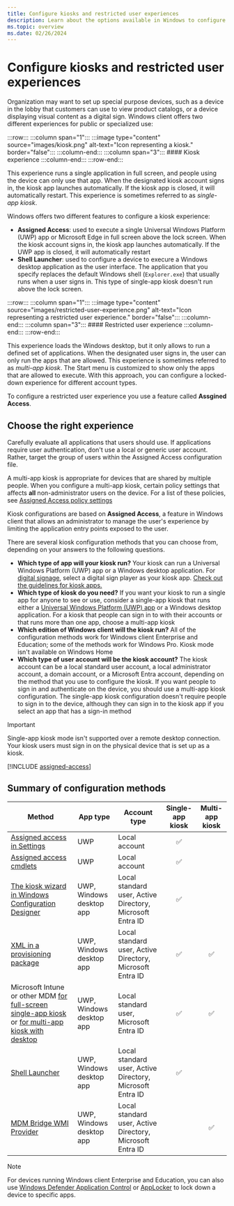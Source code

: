 ```yaml
---
title: Configure kiosks and restricted user experiences
description: Learn about the options available in Windows to configure kiosks and restricted user experiences.
ms.topic: overview
ms.date: 02/26/2024
---
```


# Configure kiosks and restricted user experiences

Organization may want to set up special purpose devices, such as a device in the lobby that customers can use to view product catalogs, or a device displaying visual content as a digital sign. Windows client offers two different experiences for public or specialized use:

:::row:::
    :::column span="1":::
    :::image type="content" source="images/kiosk.png" alt-text="Icon representing a kiosk." border="false":::
    :::column-end:::
    :::column span="3":::
    #### Kiosk experience
    :::column-end:::
:::row-end:::

This experience runs a single application in full screen, and people using the device can only use that app. When the designated kiosk account signs in, the kiosk app launches automatically. If the kiosk app is closed, it will automatically restart. This experience is sometimes referred to as *single-app kiosk*.

Windows offers two different features to configure a kiosk experience:

- **Assigned Access**: used to execute a single Universal Windows Platform (UWP) app or Microsoft Edge in full screen above the lock screen. When the kiosk account signs in, the kiosk app launches automatically. If the UWP app is closed, it will automatically restart
- **Shell Launcher**: used to configure a device to execure a Windows desktop application as the user interface. The application that you specify replaces the default Windows shell (`Explorer.exe`) that usually runs when a user signs in. This type of single-app kiosk doesn't run above the lock screen.

:::row:::
    :::column span="1":::
    :::image type="content" source="images/restricted-user-experience.png" alt-text="Icon representing a restricted user experience." border="false":::
    :::column-end:::
    :::column span="3":::
    #### Restricted user experience
    :::column-end:::
:::row-end:::

This experience loads the Windows desktop, but it only allows to run a defined set of applications. When the designated user signs in, the user can only run the apps that are allowed. This experience is sometimes referred to as *multi-app kiosk*. The Start menu is customized to show only the apps that are allowed to execute. With this approach, you can configure a locked-down experience for different account types.

To configure a restricted user experience you use a feature called **Assgined Access**.

## Choose the right experience

Carefully evaluate all applications that users should use. If applications require user authentication, don't use a local or generic
user account. Rather, target the group of users within the Assigned Access configuration file.

A multi-app kiosk is appropriate for devices that are shared by multiple people. When you configure a multi-app kiosk, certain policy settings that affects **all** non-administrator users on the device. For a list of these policies, see [Assigned Access policy settings](policy-settings.md)

Kiosk configurations are based on **Assigned Access**, a feature in Windows client that allows an administrator to manage the user's experience by limiting the application entry points exposed to the user.

There are several kiosk configuration methods that you can choose from, depending on your answers to the following questions.

- **Which type of app will your kiosk run?**
  Your kiosk can run a Universal Windows Platform (UWP) app or a Windows desktop application. For [digital signage](setup-digital-signage.md), select a digital sign player as your kiosk app. [Check out the guidelines for kiosk apps.](guidelines-for-app.md)
- **Which type of kiosk do you need?**
  If you want your kiosk to run a single app for anyone to see or use, consider a single-app kiosk that runs either a [Universal Windows Platform (UWP) app](#methods-for-a-single-app-kiosk-running-a-uwp-app) or a Windows desktop application. For a kiosk that people can sign in to with their accounts or that runs more than one app, choose a multi-app kiosk
- **Which edition of Windows client will the kiosk run?**
  All of the configuration methods work for Windows client Enterprise and Education; some of the methods work for Windows Pro. Kiosk mode isn't available on Windows Home
- **Which type of user account will be the kiosk account?**
  The kiosk account can be a local standard user account, a local administrator account, a domain account, or a Microsoft Entra account, depending on the method that you use to configure the kiosk. If you want people to sign in and authenticate on the device, you should use a multi-app kiosk configuration. The single-app kiosk configuration doesn't require people to sign in to the device, although they can sign in to the kiosk app if you select an app that has a sign-in method

>[!IMPORTANT]
>Single-app kiosk mode isn't supported over a remote desktop connection. Your kiosk users must sign in on the physical device that is set up as a kiosk.

[!INCLUDE [assigned-access](../../../includes/licensing/assigned-access.md)]

## Summary of configuration methods

| Method | App type | Account type | Single-app kiosk | Multi-app kiosk |
|--|--|--|:-:|:-:|
| [Assigned access in Settings](kiosk-single-app.md) | UWP | Local account | ✅ |
| [Assigned access cmdlets](kiosk-single-app.md) | UWP | Local account | ✅ |
| [The kiosk wizard in Windows Configuration Designer](kiosk-single-app.md) | UWP, Windows desktop app | Local standard user, Active Directory, Microsoft Entra ID | ✅ |
| [XML in a provisioning package](lock-down-windows-10-to-specific-apps.md) | UWP, Windows desktop app | Local standard user, Active Directory, Microsoft Entra ID | ✅ | ✅ |
| Microsoft Intune or other MDM [for full-screen single-app kiosk](kiosk-single-app.md) or [for multi-app kiosk with desktop](lock-down-windows-10-to-specific-apps.md) | UWP, Windows desktop app | Local standard user, Microsoft Entra ID | ✅ | ✅ |
| [Shell Launcher](kiosk-shelllauncher.md) | UWP, Windows desktop app | Local standard user, Active Directory, Microsoft Entra ID | ✅ |
| [MDM Bridge WMI Provider](kiosk-mdm-bridge.md) | UWP, Windows desktop app | Local standard user, Active Directory, Microsoft Entra ID |  | ✅ |

>[!NOTE]
>For devices running Windows client Enterprise and Education, you can also use [Windows Defender Application Control](/windows/security/threat-protection/windows-defender-application-control/windows-defender-application-control) or [AppLocker](lock-down-windows-10-applocker.md) to lock down a device to specific apps.


<!--

> [!NOTE]
> The use of multiple monitors is supported for multi-app kiosk mode in Windows 11.



A kiosk device typically runs a single application, and users are prevented from accessing any features or functions on the device outside of the app.

The Assigned Access feature is intended for dedicated devices, like kiosks. When the multi-app Assigned Access configuration is applied on the device, [certain policies](kiosk-policies.md) are enforced system-wide, impacting other users on the device. Deleting the kiosk configuration removes the Assigned Access lockdown profiles associated with the users, but it can't revert all the enforced policies (for example, the Start layout). To clear all the policy settings enforced by Assigned Access, you must reset Windows.

<!--troubleshooting
Event Viewer
Run "eventvwr.msc"
Navigate to "Applications and Services Logs"
There are 2 areas of your interests:
"Microsoft-Windows-AssignedAccess"
"Microsoft-Windows-AssignedAccessBroker"
Before any repro, it's recommended to enable "Operational" channel to get the most of logs.
TraceLogging
<TBD>

Registry Key
These locations contain the latest Assigned Access Configuration:

HKLM\SOFTWARE\Microsoft\Windows\AssignedAccessConfiguration
HKLM\SOFTWARE\Microsoft\Windows\AssignedAccessCsp
These locations contain the latest "evaluated" configuration for each sign-in user:

"HKCU\SOFTWARE\Microsoft\Windows\AssignedAccessConfiguration" (If it doesn't exist, it means no Assigned Access to be enforced for this user.)


> [!WARNING]
> You can only assign one single app kiosk profile to an individual user account on a device. The single app profile does not support domain groups.

> [!NOTE]
> If the application calls `KeyCredentialManager.IsSupportedAsync` when it is running in assigned access mode and it returns false on the first run, invoke the settings screen and select an appropriate PIN to use with Windows Hello. This is the settings screen that is hidden by the application running in assigned access mode. You can only use Windows Hello if you first leave assigned access mode, select your convenience pin, and then go back into assigned access mode again.




-->